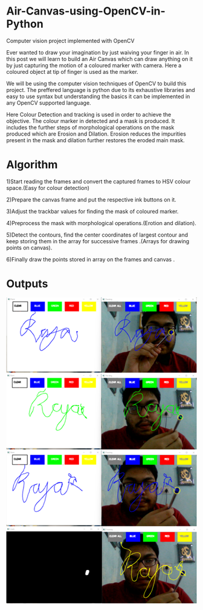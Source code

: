 # Air-Canvas-using-OpenCV-in-Python
Computer vision project implemented with OpenCV

Ever wanted to draw your imagination by just waiving your finger in air. In this post we will learn to build an Air Canvas which can draw anything on it by just capturing the motion of a coloured marker with camera. Here a coloured object at tip of finger is used as the marker.

We will be using the computer vision techniques of OpenCV to build this project. The preffered language is python due to its exhaustive libraries and easy to use syntax but understanding the basics it can be implemented in any OpenCV supported language.

Here Colour Detection and tracking is used in order to achieve the objective. The colour marker in detected and a mask is produced. It includes the further steps of morphological operations on the mask produced which are Erosion and Dilation. Erosion reduces the impurities present in the mask and dilation further restores the eroded main mask.

# Algorithm

1)Start reading the frames and convert the captured frames to HSV colour space.(Easy for colour detection)

2)Prepare the canvas frame and put the respective ink buttons on it. 

3)Adjust the trackbar values for finding the mask of coloured marker.

4)Preprocess the mask with morphological operations.(Erotion and dilation).

5)Detect the contours, find the center coordinates of largest contour and keep storing them in the array for successive frames .(Arrays for drawing points on canvas).

6)Finally draw the points stored in array on the frames and canvas .

# Outputs

![alt text](https://github.com/ka-raja-babu/Air-Canvas-using-OpenCV-in-Python/blob/main/Output%201.png)
![alt text](https://github.com/ka-raja-babu/Air-Canvas-using-OpenCV-in-Python/blob/main/Output%202.png)
![alt text](https://github.com/ka-raja-babu/Air-Canvas-using-OpenCV-in-Python/blob/main/Output%203.png)
![alt text](https://github.com/ka-raja-babu/Air-Canvas-using-OpenCV-in-Python/blob/main/Output%204.png)
